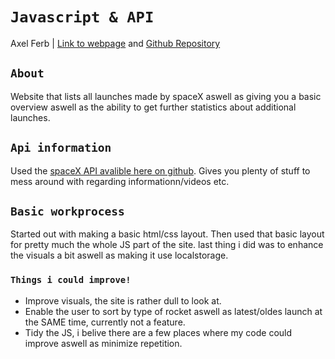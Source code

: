 # `Javascript & API`
Axel Ferb | [Link to webpage](http://axelferb.se/spacex/) and [Github Repository](https://github.com/axelferb/axel_ferb_ajax)

## `About`
Website that lists all launches made by spaceX aswell as giving you a basic overview aswell as the ability to get further statistics about additional launches.

## `Api information`
Used the [spaceX API avalible here on github](https://github.com/r-spacex/SpaceX-API/wiki). Gives you plenty of stuff to mess around with regarding informationn/videos etc.

## `Basic workprocess`
Started out with making a basic html/css layout. Then used that basic layout for pretty much the whole JS part of the site. last thing i did was to enhance the visuals a bit aswell as making it use localstorage.
### `Things i could improve!`
- Improve visuals, the site is rather dull to look at.
- Enable the user to sort by type of rocket aswell as latest/oldes launch at the SAME time, currently not a feature.
- Tidy the JS, i belive there are a few places where my code could improve aswell as minimize repetition.
